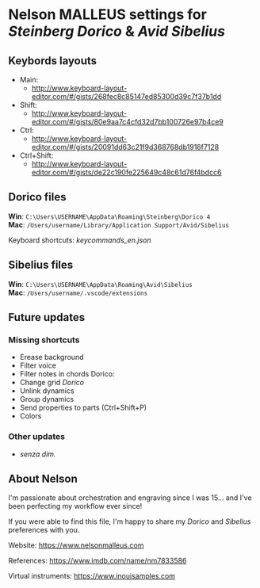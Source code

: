 # Nelson MALLEUS settings for *Steinberg Dorico* & *Avid Sibelius*

## Keybords layouts
 - Main:
     - http://www.keyboard-layout-editor.com/#/gists/268fec8c85147ed85300d39c7f37b1dd
 - Shift:
     - http://www.keyboard-layout-editor.com/#/gists/80e9aa7c4cfd32d7bb100726e97b4ce9
 - Ctrl:
     - http://www.keyboard-layout-editor.com/#/gists/20091dd63c21f9d368768db1916f7128
 - Ctrl+Shift:
     - http://www.keyboard-layout-editor.com/#/gists/de22c190fe225649c48c61d76f4bdcc6

## Dorico files
__Win__: `C:\Users\USERNAME\AppData\Roaming\Steinberg\Dorico 4`  
__Mac__: `/Users/username/Library/Application Support/Avid/Sibelius`

Keyboard shortcuts: *keycommands_en.json*

## Sibelius files
__Win__: `C:\Users\USERNAME\AppData\Roaming\Avid\Sibelius`  
__Mac__: `/Users/username/.vscode/extensions`

## Future updates

### Missing shortcuts
 - Erease background
 - Filter voice
 - Filter notes in chords
 Dorico:
 - Change grid *Dorico*
 - Unlink dynamics
 - Group dynamics
 - Send properties to parts (Ctrl+Shift+P)
  - Colors

### Other updates
 - *senza dim.*

## About Nelson

I'm passionate about orchestration and engraving since I was 15... and I've been perfecting my workflow ever since!

If you were able to find this file, I'm happy to share my *Dorico* and *Sibelius* preferences with you.

Website: https://www.nelsonmalleus.com

References: https://www.imdb.com/name/nm7833586

Virtual instruments: https://www.inouisamples.com

